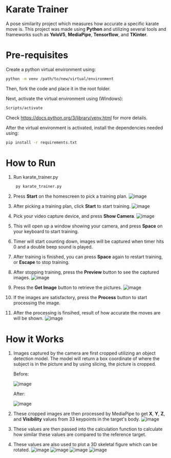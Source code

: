 # Karate Trainer #
A pose similarity project which measures how accurate a specific karate move is.
This project was made using **Python** and utilizing several tools and frameworks such as **YoloV5**, **MediaPipe**, **Tensorflow**, and **TKinter**.

# Pre-requisites #
Create a python virtual environment using:
```bash
python -m venv /path/to/new/virtual/environment
```

Then, fork the code and place it in the root folder.

Next, activate the virtual environment using (Windows):
```bash
Scripts/activate
```

Check https://docs.python.org/3/library/venv.html for more details.

After the virtual environment is activated, install the dependencies needed using:

```bash
pip install -r requirements.txt
```

# How to Run #
1. Run karate_trainer.py
   
   ```bash
    py karate_trainer.py
   ```
2. Press **Start** on the homescreen to pick a training plan.
   ![image](https://github.com/Riyuze/karate-trainer/assets/98701660/3b91e0dc-48d0-42a6-84cf-75c52a3ab7d8)
3. After picking a training plan, click **Start** to start training.
   ![image](https://github.com/Riyuze/karate-trainer/assets/98701660/63c1c839-35fb-4931-ac4b-64a609d002a9)
3. Pick your video capture device, and press **Show Camera**.
   ![image](https://github.com/Riyuze/karate-trainer/assets/98701660/eb663338-be2a-4c6f-9ca1-5d2980fe6f66)
4. This will open up a window showing your camera, and press **Space** on your keyboard to start training.
5. Timer will start counting down, images will be captured when timer hits 0 and a double beep sound is played.
6. After training is finished, you can press **Space** again to restart training, or **Escape** to stop training.
7. After stopping training, press the **Preview** button to see the captured images.
   ![image](https://github.com/Riyuze/karate-trainer/assets/98701660/26c716ef-2e01-425d-9ccf-f4a239e4c36e)
8. Press the **Get Image** button to retrieve the pictures.
   ![image](https://github.com/Riyuze/karate-trainer/assets/98701660/0c61a1a8-0f83-4cf0-8410-3dd54a16ef08)
9. If the images are satisfactory, press the **Process** button to start processing the image.
10. After the processing is finsihed, result of how accurate the moves are will be shown.
    ![image](https://github.com/Riyuze/karate-trainer/assets/98701660/7601fd8f-ea05-401f-83d6-6b9866d1016c)

# How it Works #
1. Images captured by the camera are first cropped utilizing an object detection model.
   The model will return a box coordinate of where the subject is in the picture and by using slicing, the picture is cropped.
   
   Before:
   
   ![image](https://github.com/Riyuze/karate-trainer/assets/98701660/10322ebe-115f-4f2d-8966-5a7c31bc2190)
   
   After:
   
   ![image](https://github.com/Riyuze/karate-trainer/assets/98701660/b2c5e971-eeca-4d93-86f9-a79ae550037a)

2. These cropped images are then processed by MediaPipe to get **X**, **Y**, **Z**, and **Visibility** values from 33 keypoints in the target's body.
   ![image](https://github.com/Riyuze/karate-trainer/assets/98701660/3092ef60-22b3-4e33-86b2-8a2330e9b72b)
3. These values are then passed into the calculation function to calculate how similar these values are compared to the reference target.
4. These values are also used to plot a 3D skeletal figure which can be rotated.
   ![image](https://github.com/Riyuze/karate-trainer/assets/98701660/bf73cee8-5e14-47ce-bf50-be512f587d17)
   ![image](https://github.com/Riyuze/karate-trainer/assets/98701660/7580ff32-61c9-43ce-bfe9-aea76e119241)
   ![image](https://github.com/Riyuze/karate-trainer/assets/98701660/6219df08-b95e-4bce-97d5-6144955cb5b1)
   ![image](https://github.com/Riyuze/karate-trainer/assets/98701660/a66cfe33-be54-40c5-bd37-ddf9edad5254)
